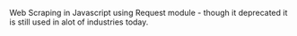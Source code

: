 Web Scraping in Javascript using Request module - though it deprecated it is still used in alot of industries today.


